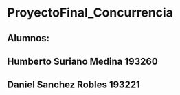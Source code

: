 # ProyectoFinal_Concurrencia
Alumnos:
-
Humberto Suriano Medina 193260
-
Daniel Sanchez Robles 193221
-
